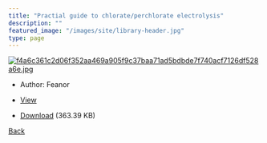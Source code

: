 ```yaml
---
title: "Practial guide to chlorate/perchlorate electrolysis"
description: ""
featured_image: "/images/site/library-header.jpg"
type: page
---
```


<a href="https://drive.google.com/uc?export=view&id=1PyjpNOef4xAESPyKnzP6q1kQgKdMYIw-" target="_blank">![f4a6c361c2d06f352aa469a905f9c37baa71ad5bdbde7f740acf7126df528a6e.jpg](https://drive.google.com/uc?export=view&id=1QVyvgkbmajthi-KpTb5w2-6Nq-mfmm11)</a>
* Author: Feanor
* <a href="https://drive.google.com/uc?export=view&id=1PyjpNOef4xAESPyKnzP6q1kQgKdMYIw-" target="_blank">View</a>

* [Download](https://drive.google.com/uc?export=download&id=1PyjpNOef4xAESPyKnzP6q1kQgKdMYIw-) (363.39 KB)

[Back](/library/)
